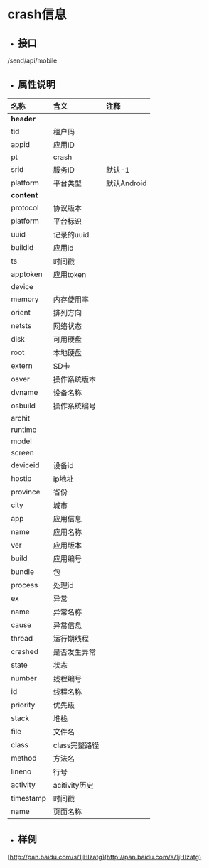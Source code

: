 # crash信息

* ## 接口

/send/api/mobile

* ## 属性说明

| **名称** | **含义** | **注释** |
| :--- | :--- | :--- |
| **header** |  |  |
| tid | 租户码 |  |
| appid | 应用ID |  |
| pt | crash |  |
| srid | 服务ID | 默认-1 |
| platform | 平台类型 | 默认Android |
| **content** |  |  |
| protocol | 协议版本 |  |
| platform | 平台标识 |  |
| uuid | 记录的uuid |  |
| buildid | 应用id |  |
| ts | 时间戳 |  |
| apptoken | 应用token |  |
| device |  |  |
| memory | 内存使用率 |  |
| orient | 排列方向 |  |
| netsts | 网络状态 |  |
| disk | 可用硬盘 |  |
| root | 本地硬盘 |  |
| extern | SD卡 |  |
| osver | 操作系统版本 |  |
| dvname | 设备名称 |  |
| osbuild | 操作系统编号 |  |
| archit |  |  |
| runtime |  |  |
| model |  |  |
| screen |  |  |
| deviceid | 设备id |  |
| hostip | ip地址 |  |
| province | 省份 |  |
| city | 城市 |  |
| app | 应用信息 |  |
| name | 应用名称 |  |
| ver | 应用版本 |  |
| build | 应用编号 |  |
| bundle | 包 |  |
| process | 处理id |  |
| ex | 异常 |  |
| name | 异常名称 |  |
| cause | 异常信息 |  |
| thread | 运行期线程 |  |
| crashed | 是否发生异常 |  |
| state | 状态 |  |
| number | 线程编号 |  |
| id | 线程名称 |  |
| priority | 优先级 |  |
| stack | 堆栈 |  |
| file | 文件名 |  |
| class | class完整路径 |  |
| method | 方法名 |  |
| lineno | 行号 |  |
| activity | acitivity历史 |  |
| timestamp | 时间戳 |  |
| name | 页面名称 |  |

* ## 样例

[http://pan.baidu.com/s/1jHIzatg](http://pan.baidu.com/s/1jHIzatg)

